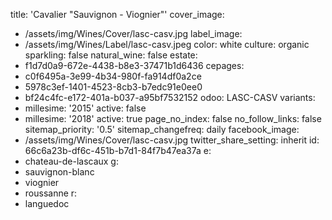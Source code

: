 title: 'Cavalier "Sauvignon - Viognier"'
cover_image:
  - /assets/img/Wines/Cover/lasc-casv.jpg
label_image:
  - /assets/img/Wines/Label/lasc-casv.jpeg
color: white
culture: organic
sparkling: false
natural_wine: false
estate:
  - f1d7d0a9-672e-4438-b8e3-37471b1d6436
cepages:
  - c0f6495a-3e99-4b34-980f-fa914df0a2ce
  - 5978c3ef-1401-4523-8cb3-b7edc91e0ee0
  - bf24c4fc-e172-401a-b037-a95bf7532152
odoo: LASC-CASV
variants:
  -
    millesime: '2015'
    active: false
  -
    millesime: '2018'
    active: true
page_no_index: false
no_follow_links: false
sitemap_priority: '0.5'
sitemap_changefreq: daily
facebook_image:
  - /assets/img/Wines/Cover/lasc-casv.jpg
twitter_share_setting: inherit
id: 66c6a23b-df6c-451b-b7d1-84f7b47ea37a
e:
  - chateau-de-lascaux
g:
  - sauvignon-blanc
  - viognier
  - roussanne
r:
  - languedoc
